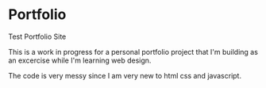 # Portfolio
 Test Portfolio Site

This is a work in progress for a personal portfolio project that I'm building as an excercise while I'm learning web design.

The code is very messy since I am very new to html css and javascript.